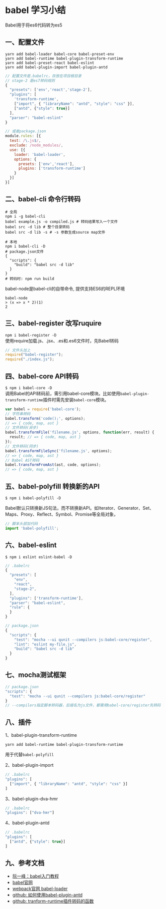 <!-- 2017/7/25  -->

# babel 学习小结

Babel用于将es6代码转为es5

## 一、配置文件

```shell
yarn add babel-loader babel-core babel-preset-env
yarn add babel-runtime babel-plugin-transform-runtime
yarn add babel-preset-react babel-eslint
yarn add babel-plugin-import babel-plugin-antd
```

```js
// 配置文件是.babelrc，存放在项目根目录
// stage-2 是es7转码规则
{
  "presets": ['env','react','stage-2'],
  "plugins": [
    'transform-runtime',
    ["import", { "libraryName": "antd", "style": "css" }],
    ["antd", {"style": true}]
  ],
  "parser": "babel-eslint"
}

// 或者package.json
module.rules: [{
  test: /\.js$/,
  exclude: /node_modules/,
  use: [{
    loader: 'babel-loader',
    options: {
      presets: ['env','react'],
      plugins: ['transform-runtime']
    }
  }]
}]
```

## 二、babel-cli 命令行转码

```shell
# 全局
npm i -g babel-cli
babel example.js -o compiled.js # 转码结果写入一个文件
babel src -d lib # 整个目录转码
babel src -d lib -s # -s 参数生成source map文件
```

```shell
# 本地
npm i babel-cli -D
# package.json文件
{
  "scripts": {
    "build": "babel src -d lib"
  }
}
# 转码时: npm run build
```

babel-node是babel-cli的自带命令, 提供支持ES6的REPL环境

```shell
babel-node
> (x => x * 2)(1)
2
```

## 三、babel-register 改写ruquire

```npm i babel-register -D``` </br>
使用require加载.js、.jsx、.es和.es6文件时，先Babel转码

```js
// 文件头加上
require("babel-register");
require("./index.js");
```

## 四、babel-core API转码

`$ npm i babel-core -D`</br>
调用Babel的API转码前，需引用babel-core模块。比如使用`babel-plugin-transform-runtime`插件时需先安装`babel-core`模块。

```js
var babel = require('babel-core');
// 字符串转码
babel.transform('code();', options);
// => { code, map, ast }
// 文件转码(异步)
babel.transformFile('filename.js', options, function(err, result) {
  result; // => { code, map, ast }
});
// 文件转码(同步)
babel.transformFileSync('filename.js', options);
// => { code, map, ast }
// Babel AST转码
babel.transformFromAst(ast, code, options);
// => { code, map, ast }
```

## 五、babel-polyfill 转换新的API

`$ npm i babel-polyfill -D`</br>

Babel默认只转换新JS句法，而不转换新API。如Iterator、Generator、Set、Maps、Proxy、Reflect、Symbol、Promise等全局对象，


```js
// 脚本头部加代码
import 'babel-polyfill';
```

## 六、babel-eslint

`$ npm i eslint eslint-babel -D`</br>

```js
// .babelrc
{
  "presets": [
    "env",
    "react",
    "stage-2",
  ],
  "plugins": ['transform-runtime'],
  "parser": "babel-eslint",
  "rule": {
  }
}

// package.json
{
  "scripts": {
    "test": "mocha --ui qunit --compilers js:babel-core/register",
    "lint": "eslint my-file.js",
    "build": "babel src -d lib"
  }
}
```

## 七、mocha测试框架

```js
// package.json
"scripts": {
  "test": "mocha --ui qunit --compilers js:babel-core/register"
}
// --compilers指定脚本转码器，后缀名为js文件，都需用babel-core/register先转码
```

## 八、插件

1、babel-plugin-transform-runtime

```shell
yarn add babel-runtime babel-plugin-transform-runtime
```

用于代替`babel-polyfill`

2、babel-plugin-import

```js
// .babelrc
"plugins": [
  ["import", { "libraryName": "antd", "style": "css" }]
]
```

3、babel-plugin-dva-hmr

```js
// .babelrc
"plugins": ["dva-hmr"]
```

4、babel-plugin-antd

```js
// .babelrc
"plugins": [
  ["antd", {"style": true}]
]
```

## 九、参考文档

- [阮一峰：babel入门教程](http://www.ruanyifeng.com/blog/2016/01/babel.html)
- [babel官网](https://babeljs.io/docs/core-packages/)
- [webpack官网 babel-loader](https://doc.webpack-china.org/loaders/babel-loader/)
- [github: 如何使用babel-plugin-antd](https://github.com/ant-design/babel-plugin-import/issues/17)
- [github: tranform-runtime插件转码的函数](https://github.com/babel/babel/blob/master/packages/babel-plugin-transform-runtime/src/definitions.js)
